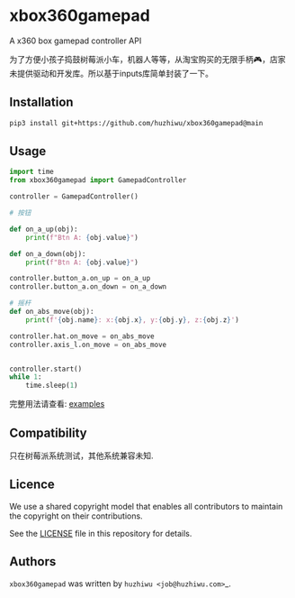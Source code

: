 xbox360gamepad
==============

A x360 box gamepad controller API

为了方便小孩子捣鼓树莓派小车，机器人等等，从淘宝购买的无限手柄🎮，店家未提供驱动和开发库。所以基于inputs库简单封装了一下。


Installation
------------
```sh
pip3 install git+https://github.com/huzhiwu/xbox360gamepad@main
```

Usage
-----

```python
import time
from xbox360gamepad import GamepadController

controller = GamepadController()

# 按钮

def on_a_up(obj):
    print(f"Btn A: {obj.value}")

def on_a_down(obj):
    print(f"Btn A: {obj.value}")

controller.button_a.on_up = on_a_up
controller.button_a.on_down = on_a_down

# 摇杆
def on_abs_move(obj):
    print(f'{obj.name}: x:{obj.x}, y:{obj.y}, z:{obj.z}')

controller.hat.on_move = on_abs_move
controller.axis_l.on_move = on_abs_move


controller.start()
while 1:
    time.sleep(1)

```


完整用法请查看: [examples](examples) 

Compatibility
-------------
只在树莓派系统测试，其他系统兼容未知. 

Licence
-------
We use a shared copyright model that enables all contributors to maintain the
copyright on their contributions.

See the [LICENSE](LICENSE) file in this repository for details.

Authors
-------

`xbox360gamepad` was written by `huzhiwu <job@huzhiwu.com>`_.
